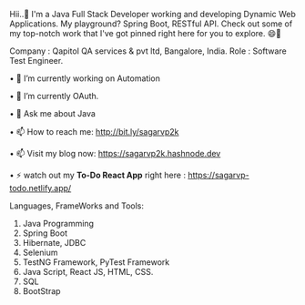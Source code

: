 Hii..👋 I'm a Java Full Stack Developer working and developing Dynamic Web Applications. My playground? Spring Boot, RESTful API. Check out some of my top-notch work that I've got pinned right here for you to explore. 😄🚀

Company : Qapitol QA services & pvt ltd, Bangalore, India.
Role : Software Test Engineer.

•	🔭 I’m currently working on Automation

•	🌱 I’m currently OAuth.

•	💬 Ask me about Java

•	📫 How to reach me: http://bit.ly/sagarvp2k

•	📫 Visit my blog now: https://sagarvp2k.hashnode.dev

• ⚡ watch out my **To-Do React App** right here : https://sagarvp-todo.netlify.app/

Languages, FrameWorks and Tools:
1. Java Programming
2. Spring Boot
3. Hibernate, JDBC
4. Selenium
5. TestNG Framework, PyTest Framework
6. Java Script, React JS, HTML, CSS.
7. SQL
8. BootStrap
  
<!--
**vidhyaSagar23/vidhyaSagar23** is a ✨ _special_ ✨ repository because its `README.md` (this file) appears on your GitHub profile.

Here are some ideas to get you started:

- 🔭 I’m currently working on ...
- 🌱 I’m currently learning ...
- 👯 I’m looking to collaborate on ...
- 🤔 I’m looking for help with ...
- 💬 Ask me about ...
- 📫 How to reach me: ...
- 😄 Pronouns: ...
- ⚡ Fun fact: ...
-->
